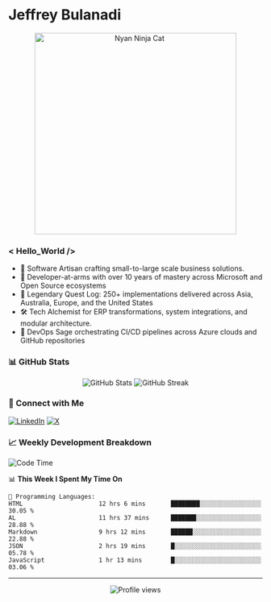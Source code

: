 # Jeffrey Bulanadi

<div align="center">
  <img src="https://www.nyan.cat/cats/nyaninja.gif" alt="Nyan Ninja Cat" width="400"/>
</div>

### < Hello_World />

- 🎨 Software Artisan crafting small-to-large scale business solutions.
- 💼 Developer-at-arms with over 10 years of mastery across Microsoft and Open Source ecosystems
- 🏢 Legendary Quest Log: 250+ implementations delivered across Asia, Australia, Europe, and the United States
- 🛠️ Tech Alchemist for ERP transformations, system integrations, and modular architecture.
- 🔄 DevOps Sage orchestrating CI/CD pipelines across Azure clouds and GitHub repositories

### 📊 GitHub Stats

<div align="center">
  <img src="https://github-readme-stats.vercel.app/api?username=jeffreybulanadi&show_icons=true&theme=tokyonight" alt="GitHub Stats" />
  <img src="https://github-readme-streak-stats.herokuapp.com/?user=jeffreybulanadi&theme=tokyonight" alt="GitHub Streak" />
</div>

### 🤝 Connect with Me

[![LinkedIn](https://img.shields.io/badge/LinkedIn-Connect-blue?style=for-the-badge&logo=linkedin)](https://linkedin.com/in/jeffreybulanadi)
[![X](https://img.shields.io/badge/Twitter-Follow-blue?style=for-the-badge&logo=twitter)](https://x.com/JeffreyBulanadi)

### 📈 Weekly Development Breakdown

<!--START_SECTION:waka-->
![Code Time](http://img.shields.io/badge/Code%20Time-317%20hrs%2020%20mins-blue)

📊 **This Week I Spent My Time On** 

```text
💬 Programming Languages: 
HTML                     12 hrs 6 mins       ████████░░░░░░░░░░░░░░░░░   30.05 % 
AL                       11 hrs 37 mins      ███████░░░░░░░░░░░░░░░░░░   28.88 % 
Markdown                 9 hrs 12 mins       ██████░░░░░░░░░░░░░░░░░░░   22.88 % 
JSON                     2 hrs 19 mins       █░░░░░░░░░░░░░░░░░░░░░░░░   05.78 % 
JavaScript               1 hr 13 mins        █░░░░░░░░░░░░░░░░░░░░░░░░   03.06 % 
```


<!--END_SECTION:waka-->

---

<div align="center">
  <img src="https://komarev.com/ghpvc/?username=jeffreybulanadi&color=blue&style=flat-square" alt="Profile views" />
</div>
